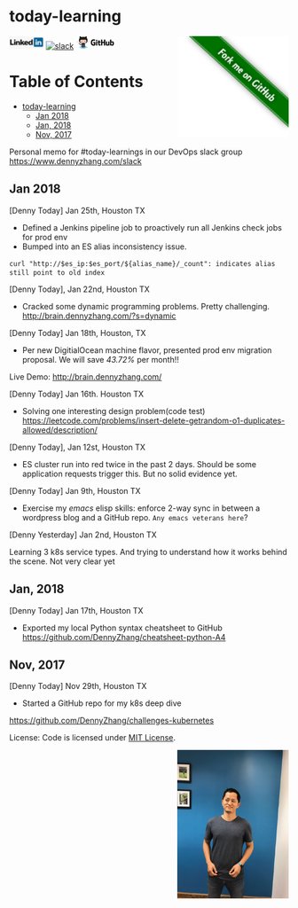 # today-learning
<a href="https://github.com/DennyZhang?tab=followers"><img align="right" width="200" height="183" src="https://raw.githubusercontent.com/USDevOps/mywechat-slack-group/master/images/fork_github.png" /></a>

[![LinkedIn](https://raw.githubusercontent.com/USDevOps/mywechat-slack-group/master/images/linkedin.png)](https://www.linkedin.com/in/dennyzhang001) <a href="https://www.dennyzhang.com/slack" target="_blank" rel="nofollow"><img src="http://slack.dennyzhang.com/badge.svg" alt="slack"/></a> [![Github](https://raw.githubusercontent.com/USDevOps/mywechat-slack-group/master/images/github.png)](https://github.com/DennyZhang)

Table of Contents
=================

   * [today-learning](#today-learning)
      * [Jan 2018](#jan-2018)
      * [Jan, 2018](#jan-2018-1)
      * [Nov, 2017](#nov-2017)

Personal memo for #today-learnings in our DevOps slack group
https://www.dennyzhang.com/slack

## Jan 2018
[Denny Today] Jan 25th, Houston TX

- Defined a Jenkins pipeline job to proactively run all Jenkins check jobs for prod env
- Bumped into an ES alias inconsistency issue.
```curl "http://${es_ip}:${es_port}/_alias/${alias_name}" : indicates alias has been updated correctly
curl "http://$es_ip:$es_port/${alias_name}/_count": indicates alias still point to old index
```

[Denny Today], Jan 22nd, Houston TX

- Cracked some dynamic programming problems. Pretty challenging.
   http://brain.dennyzhang.com/?s=dynamic

[Denny Today] Jan 18th, Houston, TX

- Per new DigitialOcean machine flavor, presented prod env migration proposal. We will save *43.72%* per month!!

Live Demo: http://brain.dennyzhang.com/

[Denny Today] Jan 16th. Houston TX

- Solving one interesting design problem(code test)
  https://leetcode.com/problems/insert-delete-getrandom-o1-duplicates-allowed/description/

[Denny Today], Jan 12st, Houston TX

- ES cluster run into red twice in the past 2 days. Should be some application requests trigger this. But no solid evidence yet.

[Denny Today] Jan 9th, Houston TX

- Exercise my *emacs* elisp skills: enforce 2-way sync in between a wordpress blog and a GitHub repo.
  `Any emacs veterans here`?

[Denny Yesterday] Jan 2nd, Houston TX

Learning 3 k8s service types. And trying to understand how it works behind the scene.
Not very clear yet

## Jan, 2018
[Denny Today] Jan 17th, Houston TX

- Exported my local Python syntax cheatsheet to GitHub
   https://github.com/DennyZhang/cheatsheet-python-A4

## Nov, 2017
[Denny Today] Nov 29th, Houston TX

- Started a GitHub repo for my k8s deep dive

https://github.com/DennyZhang/challenges-kubernetes

License: Code is licensed under [MIT License](https://www.dennyzhang.com/wp-content/mit_license.txt).

<a href="https://www.dennyzhang.com"><img align="right" width="201" height="268" src="https://raw.githubusercontent.com/USDevOps/mywechat-slack-group/master/images/denny_201706.png"></a>